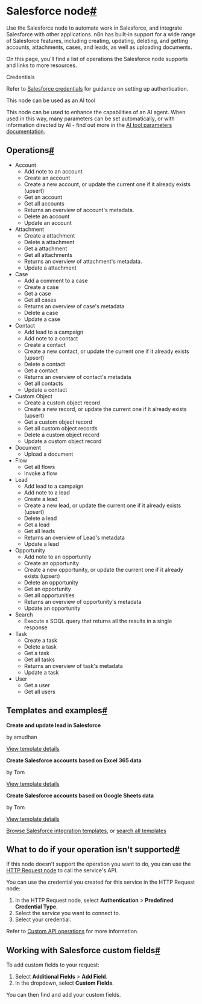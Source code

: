 [](https://github.com/n8n-io/n8n-docs/edit/main/docs/integrations/builtin/app-nodes/n8n-nodes-base.salesforce.md "Edit this page")

# Salesforce node[#](#salesforce-node "Permanent link")

Use the Salesforce node to automate work in Salesforce, and integrate Salesforce with other applications. n8n has built-in support for a wide range of Salesforce features, including creating, updating, deleting, and getting accounts, attachments, cases, and leads, as well as uploading documents.

On this page, you'll find a list of operations the Salesforce node supports and links to more resources.

Credentials

Refer to [Salesforce credentials](../../credentials/salesforce/) for guidance on setting up authentication.

This node can be used as an AI tool

This node can be used to enhance the capabilities of an AI agent. When used in this way, many parameters can be set automatically, or with information directed by AI - find out more in the [AI tool parameters documentation](../../../../advanced-ai/examples/using-the-fromai-function/).

## Operations[#](#operations "Permanent link")

*   Account
    *   Add note to an account
    *   Create an account
    *   Create a new account, or update the current one if it already exists (upsert)
    *   Get an account
    *   Get all accounts
    *   Returns an overview of account's metadata.
    *   Delete an account
    *   Update an account
*   Attachment
    *   Create a attachment
    *   Delete a attachment
    *   Get a attachment
    *   Get all attachments
    *   Returns an overview of attachment's metadata.
    *   Update a attachment
*   Case
    *   Add a comment to a case
    *   Create a case
    *   Get a case
    *   Get all cases
    *   Returns an overview of case's metadata
    *   Delete a case
    *   Update a case
*   Contact
    *   Add lead to a campaign
    *   Add note to a contact
    *   Create a contact
    *   Create a new contact, or update the current one if it already exists (upsert)
    *   Delete a contact
    *   Get a contact
    *   Returns an overview of contact's metadata
    *   Get all contacts
    *   Update a contact
*   Custom Object
    *   Create a custom object record
    *   Create a new record, or update the current one if it already exists (upsert)
    *   Get a custom object record
    *   Get all custom object records
    *   Delete a custom object record
    *   Update a custom object record
*   Document
    *   Upload a document
*   Flow
    *   Get all flows
    *   Invoke a flow
*   Lead
    *   Add lead to a campaign
    *   Add note to a lead
    *   Create a lead
    *   Create a new lead, or update the current one if it already exists (upsert)
    *   Delete a lead
    *   Get a lead
    *   Get all leads
    *   Returns an overview of Lead's metadata
    *   Update a lead
*   Opportunity
    *   Add note to an opportunity
    *   Create an opportunity
    *   Create a new opportunity, or update the current one if it already exists (upsert)
    *   Delete an opportunity
    *   Get an opportunity
    *   Get all opportunities
    *   Returns an overview of opportunity's metadata
    *   Update an opportunity
*   Search
    *   Execute a SOQL query that returns all the results in a single response
*   Task
    *   Create a task
    *   Delete a task
    *   Get a task
    *   Get all tasks
    *   Returns an overview of task's metadata
    *   Update a task
*   User
    *   Get a user
    *   Get all users

## Templates and examples[#](#templates-and-examples "Permanent link")

**Create and update lead in Salesforce**

by amudhan

[View template details](https://n8n.io/workflows/664-create-and-update-lead-in-salesforce/)

**Create Salesforce accounts based on Excel 365 data**

by Tom

[View template details](https://n8n.io/workflows/1793-create-salesforce-accounts-based-on-excel-365-data/)

**Create Salesforce accounts based on Google Sheets data**

by Tom

[View template details](https://n8n.io/workflows/1792-create-salesforce-accounts-based-on-google-sheets-data/)

[Browse Salesforce integration templates](https://n8n.io/integrations/salesforce/), or [search all templates](https://n8n.io/workflows/)

## What to do if your operation isn't supported[#](#what-to-do-if-your-operation-isnt-supported "Permanent link")

If this node doesn't support the operation you want to do, you can use the [HTTP Request node](../../core-nodes/n8n-nodes-base.httprequest/) to call the service's API.

You can use the credential you created for this service in the HTTP Request node:

1.  In the HTTP Request node, select **Authentication** > **Predefined Credential Type**.
2.  Select the service you want to connect to.
3.  Select your credential.

Refer to [Custom API operations](../../../custom-operations/) for more information.

## Working with Salesforce custom fields[#](#working-with-salesforce-custom-fields "Permanent link")

To add custom fields to your request:

1.  Select **Additional Fields** > **Add Field**.
2.  In the dropdown, select **Custom Fields**.

You can then find and add your custom fields.